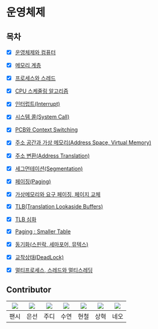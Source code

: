 # 운영체제

## 목차

* [x] [운영체제와 컴퓨터](https://github.com/Fancy96/2023-CS-Study/blob/main/OS/os_os_and_computer.md)

* [x] [메모리 계층](https://github.com/Fancy96/2023-CS-Study/blob/main/OS/os_memory_hierarchy.md)

* [x] [프로세스와 스레드](https://github.com/Fancy96/2023-CS-Study/blob/main/OS/os_process_thread.md)

* [x] [CPU 스케줄링 알고리즘](https://github.com/Fancy96/2023-CS-Study/blob/main/OS/os_cpu_scheduling_and_algorithm.md)

* [x] [인터럽트(Interrupt)](https://github.com/Fancy96/2023-CS-Study/blob/main/OS/os_interrupt.md)

* [x] [시스템 콜(System Call)](https://github.com/Fancy96/2023-CS-Study/blob/main/OS/os_system_call.md)

* [x] [PCB와 Context Switching](https://github.com/Fancy96/2023-CS-Study/blob/main/OS/os_pcb_and_context_switching.md)

* [x] [주소 공간과 가상 메모리(Address Space, Virtual Memory)](https://github.com/Fancy96/2023-CS-Study/blob/main/OS/os_address_space.md)

* [x] [주소 변환(Address Translation)](https://github.com/Fancy96/2023-CS-Study/blob/main/OS/os_address_traslation.md)

* [x] [세그먼테이션(Segmentation)](https://github.com/Fancy96/2023-CS-Study/blob/main/OS/os_segmentation.md)

* [x] [페이징(Paging)](https://github.com/Fancy96/2023-CS-Study/blob/main/OS/os_paging.md)

* [x] [가상메모리와 요구 페이징, 페이지 교체](https://github.com/Fancy96/2023-CS-Study/blob/main/OS/os_virtual_memory_and_demand_paging.md)

* [x] [TLB(Translation Lookaside Buffers)](https://github.com/Fancy96/2023-CS-Study/blob/main/OS/os_tlb.md)

* [x] [TLB 심화](https://github.com/Fancy96/2023-CS-Study/blob/main/OS/os_tlb_advanced.md)

* [x] [Paging : Smaller Table](https://github.com/Fancy96/2023-CS-Study/blob/main/OS/os_smaller_table.md)

* [x] [동기화(스핀락, 세마포어, 뮤텍스)](https://github.com/Fancy96/2023-CS-Study/blob/main/OS/os_process_synchronization.md)

* [x] [교착상태(DeadLock)](https://github.com/Fancy96/2023-CS-Study/blob/main/OS/os_deadLock.md)

* [x] [멀티프로세스, 스레드와 멀티스레딩](https://github.com/Fancy96/2023-CS-Study/blob/main/OS/os_multi_procsss_thread_multi_thread.md)

## Contributor

|[![](https://github.com/devFancy.png?width=200px)](https://github.com/devFancy)|[![](https://github.com/baekeunsun.png?width=200px)](https://github.com/baekeunsun) |[![](https://github.com/ParkJungYoon.png?width=200px)](https://github.com/ParkJungYoon) | [![](https://github.com/namtndus.png?width=200px)](https://github.com/namtndus)|[![](https://github.com/BHC-Chicken.png?width=200px)](https://github.com/BHC-Chicken)|[![](https://github.com/sanghyuk2.png?width=200px)](https://github.com/sanghyuk2) |[![](https://github.com/jthugg.png?width=200px)](https://github.com/jthugg)|
|:---:|:---:|:---:|:---:|:---:|:---:|:---:|
| 팬시 | 은선 | 주디 | 수연 | 현철 | 상혁 | 네오 |